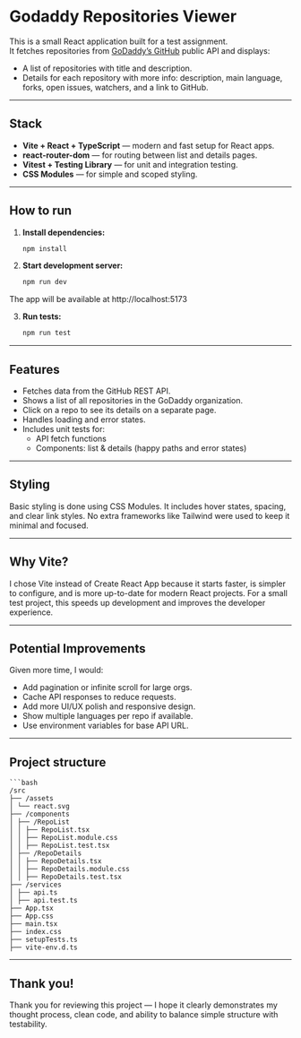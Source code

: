 # Godaddy Repositories Viewer

This is a small React application built for a test assignment.  
It fetches repositories from [GoDaddy’s GitHub](https://github.com/godaddy) public API and displays:
- A list of repositories with title and description.
- Details for each repository with more info: description, main language, forks, open issues, watchers, and a link to GitHub.

---

## **Stack**

- **Vite + React + TypeScript** — modern and fast setup for React apps.
- **react-router-dom** — for routing between list and details pages.
- **Vitest + Testing Library** — for unit and integration testing.
- **CSS Modules** — for simple and scoped styling.

---

## **How to run**

1. **Install dependencies:**

   ```bash
   npm install

2. **Start development server:**

    ```bash
    npm run dev

The app will be available at http://localhost:5173

3. **Run tests:**

    ```bash
    npm run test

---

## **Features**

- Fetches data from the GitHub REST API.
- Shows a list of all repositories in the GoDaddy organization.
- Click on a repo to see its details on a separate page.
- Handles loading and error states.
- Includes unit tests for:
    - API fetch functions
    - Components: list & details (happy paths and error states)

---

## **Styling**
Basic styling is done using CSS Modules.
It includes hover states, spacing, and clear link styles.
No extra frameworks like Tailwind were used to keep it minimal and focused.

---

## **Why Vite?**
I chose Vite instead of Create React App because it starts faster, is simpler to configure, and is more up-to-date for modern React projects.
For a small test project, this speeds up development and improves the developer experience.

---

## **Potential Improvements**
Given more time, I would:

- Add pagination or infinite scroll for large orgs.
- Cache API responses to reduce requests.
- Add more UI/UX polish and responsive design.
- Show multiple languages per repo if available.
- Use environment variables for base API URL.

---

## **Project structure**

    ```bash
    /src
    ├── /assets
    │ └── react.svg
    ├── /components
    │ ├── /RepoList
    │ │ ├── RepoList.tsx
    │ │ ├── RepoList.module.css
    │ │ ├── RepoList.test.tsx
    │ ├── /RepoDetails
    │ │ ├── RepoDetails.tsx
    │ │ ├── RepoDetails.module.css
    │ │ ├── RepoDetails.test.tsx
    ├── /services
    │ ├── api.ts
    │ ├── api.test.ts
    ├── App.tsx
    ├── App.css
    ├── main.tsx
    ├── index.css
    ├── setupTests.ts
    ├── vite-env.d.ts

---

## **Thank you!**
Thank you for reviewing this project — I hope it clearly demonstrates my thought process, clean code, and ability to balance simple structure with testability.
